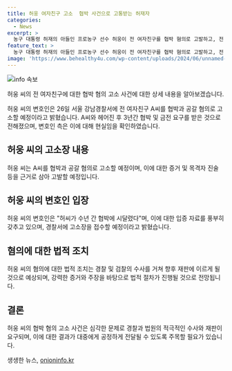 ```yaml
---
title: 허웅 여자친구 고소  협박 사건으로 고통받는 허재자
categories:
  - News
excerpt: >
  농구 대통령 허재의 아들인 프로농구 선수 허웅이 전 여자친구를 협박 혐의로 고발하고, 전 여자친구는 허씨와 결별한 후에도 3년 간 협박과 금전 요구를 했던 것으로 전해졌다. 허씨의 변호인은 허씨가 수년 간 협박에 시달린 것이 맞다고 주장했으며, 이에 대한 경찰 조사가 예정되어 있다. 
feature_text: >
  농구 대통령 허재의 아들인 프로농구 선수 허웅이 전 여자친구를 협박 혐의로 고발하고, 전 여자친구는 허씨와 결별한 후에도 3년 간 협박과 금전 요구를 했던 것으로 전해졌다. 허씨의 변호인은 허씨가 수년 간 협박에 시달린 것이 맞다고 주장했으며, 이에 대한 경찰 조사가 예정되어 있다. 
image: 'https://www.behealthy4u.com/wp-content/uploads/2024/06/unnamed-file.png'
---
```


<p><img src="https://www.behealthy4u.com/wp-content/uploads/2024/06/unnamed-file.png" alt="info 속보" /></p>

<p>허웅 씨의 전 여자친구에 대한 협박 혐의 고소 사건에 대한 상세 내용을 알아보겠습니다.</p>

<p data-ke-size="size16">허웅 씨의 변호인은 26일 서울 강남경찰서에 전 여자친구 A씨를 협박과 공갈 혐의로 고소할 예정이라고 밝혔습니다. A씨와 헤어진 후 3년간 협박 및 금전 요구를 받은 것으로 전해졌으며, 변호인 측은 이에 대해 현실임을 확인하였습니다.</p>

<h2 data-ke-size="size26">허웅 씨의 고소장 내용</h2>

<p data-ke-size="size16">허웅 씨는 A씨를 협박과 공갈 혐의로 고소할 예정이며, 이에 대한 증거 및 목격자 진술 등을 근거로 삼아 고발할 예정입니다.</p>

<h2 data-ke-size="size26">허웅 씨의 변호인 입장</h2>

<p data-ke-size="size16">허웅 씨의 변호인은 "허씨가 수년 간 협박에 시달렸다"며, 이에 대한 입증 자료를 풍부히 갖추고 있으며, 경찰서에 고소장을 접수할 예정이라고 밝혔습니다.</p>

<h2 data-ke-size="size26">혐의에 대한 법적 조치</h2>

<p data-ke-size="size16">허웅 씨의 혐의에 대한 법적 조치는 경찰 및 검찰의 수사를 거쳐 향후 재판에 이르게 될 것으로 예상되며, 강력한 증거와 주장을 바탕으로 법적 절차가 진행될 것으로 전망됩니다.</p>

<h2 data-ke-size="size26">결론</h2>

<p data-ke-size="size16">허웅 씨의 협박 혐의 고소 사건은 심각한 문제로 경찰과 법원의 적극적인 수사와 재판이 요구되며, 이에 대한 결과가 대중에게 공정하게 전달될 수 있도록 주목할 필요가 있습니다.</p>
생생한 뉴스, <a href="https://onioninfo.kr" rel="dofollow">onioninfo.kr</a>


